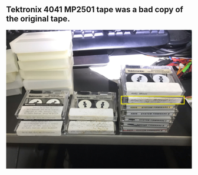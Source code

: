 Tektronix 4041 MP2501 tape was a bad copy of the original tape.
-------
![Service Note](./MP2501%20tape.jpg)

